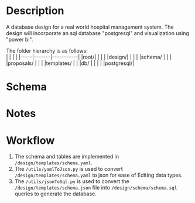# Description
A database design for a real world hospital management system. The design will incorporate an sql database "postgresql" and visualization using "power bi".<br>

The folder hierarchy is as follows:<br>
|     |       |           |
|-----|-------|-----------|
|root/|       |           |
|     |design/|           |
|     |       |schema/    |
|     |       |proposals/ |
|     |       |templates/ |
|     |db/    |           |
|     |       |postgresql/|

# Schema

# Notes

# Workflow
 1. The schema and tables are implemented in `/design/templates/schema.yaml`.
 2. The `/utils/yamlToJson.py` is used to convert `/design/templates/schema.yaml` to json for ease of Editing data types.
 3. The `/utils/jsonToSql.py` is used to convert the `/design/templates/schema.json` file into `/design/schema/schema.sql` queries to generate the database.